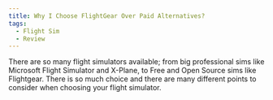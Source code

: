 ```yaml
---
title: Why I Choose FlightGear Over Paid Alternatives?
tags:
  - Flight Sim
  - Review
---
```


There are so many flight simulators available; from big professional sims like Microsoft Flight Simulator and X-Plane, to Free and Open Source sims like Flightgear. There is so much choice and there are many different points to consider when choosing your flight simulator.
